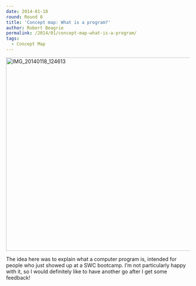 ```yaml
---
date: 2014-01-18
round: Round 8
title: 'Concept map: What is a program?'
author: Robert Beagrie
permalink: /2014/01/concept-map-what-is-a-program/
tags:
  - Concept Map
---
```

[<img class="alignnone size-large wp-image-5519" alt="IMG_20140118_124613" src="http://files.software-carpentry.org/training-course/2014/01/IMG_20140118_124613-1024x768.jpg" width="707" height="530" />][1]

The idea here was to explain what a computer program is, intended for people who just showed up at a SWC bootcamp. I&#8217;m not particularly happy with it, so I would definitely like to have another go after I get some feedback!

 [1]: http://files.software-carpentry.org/training-course/2014/01/IMG_20140118_124613.jpg
